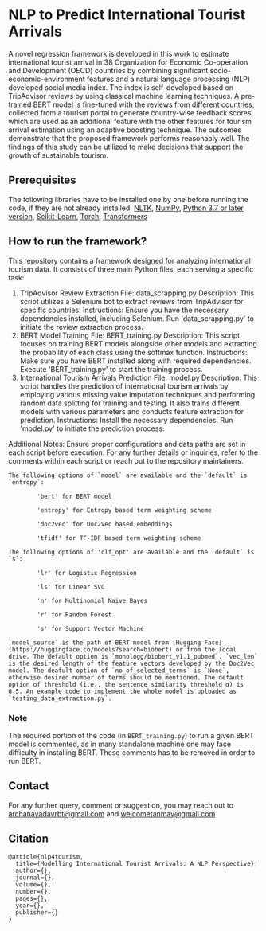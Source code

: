 # NLP to Predict International Tourist Arrivals
A novel regression framework is developed in this work to estimate international tourist arrival in 38 Organization for Economic Co-operation and Development (OECD) countries by combining significant socio-economic-environment features and a natural language processing (NLP) developed social media index. The index is self-developed based on TripAdvisor reviews by using classical machine learning techniques. A pre-trained BERT model is fine-tuned with the reviews from different countries, collected from a tourism portal to generate country-wise feedback scores, which are used as an additional feature with the other features for tourism arrival estimation using an adaptive boosting technique. The outcomes demonstrate that the proposed framework performs reasonably well. The findings of this study can be utilized to make decisions that support the growth of sustainable tourism.

## Prerequisites
The following libraries have to be installed one by one before running the code, if they are not already installed. 
[NLTK](https://www.nltk.org/install.html), [NumPy](https://numpy.org/install/), [Python 3.7 or later version](https://www.python.org/downloads/), [Scikit-Learn](https://scikit-learn.org/0.16/install.html), [Torch](https://pypi.org/project/torch/), [Transformers](https://pypi.org/project/transformers/)

## How to run the framework?
This repository contains a framework designed for analyzing international tourism data. It consists of three main Python files, each serving a specific task:

1. TripAdvisor Review Extraction
        File: data_scrapping.py
        Description: This script utilizes a Selenium bot to extract reviews from TripAdvisor for specific countries.
        Instructions:
                Ensure you have the necessary dependencies installed, including Selenium.
                Run 'data_scrapping.py' to initiate the review extraction process.
2. BERT Model Training
        File: BERT_training.py
        Description: This script focuses on training BERT models alongside other models and extracting the probability of each class using the softmax function.
        Instructions:
                Make sure you have BERT installed along with required dependencies.
                Execute 'BERT_training.py' to start the training process.
3. International Tourism Arrivals Prediction
        File: model.py
        Description: This script handles the prediction of international tourism arrivals by employing various missing value imputation techniques and performing                 random data splitting for training and testing. It also trains different models with various parameters and conducts feature extraction for                         prediction.
        Instructions:
                Install the necessary dependencies.
                Run 'model.py' to initiate the prediction process.
   
Additional Notes:
Ensure proper configurations and data paths are set in each script before execution.
For any further details or inquiries, refer to the comments within each script or reach out to the repository maintainers.
```
The following options of `model` are available and the `default` is `entropy`: 

        'bert' for BERT model

        'entropy' for Entropy based term weighting scheme

        'doc2vec' for Doc2Vec based embeddings 

        'tfidf' for TF-IDF based term weighting scheme 

The following options of 'clf_opt' are available and the `default` is `s`: 

        'lr' for Logistic Regression 

        'ls' for Linear SVC

        'n' for Multinomial Naive Bayes

        'r' for Random Forest

        's' for Support Vector Machine 

`model_source` is the path of BERT model from [Hugging Face](https://huggingface.co/models?search=biobert) or from the local drive. The default option is `monologg/biobert_v1.1_pubmed`. `vec_len` is the desired length of the feature vectors developed by the Doc2Vec model. The deafult option of `no_of_selected_terms` is `None`, otherwise desired number of terms should be mentioned. The default option of threshold (i.e., the sentence similarity threshold α) is 0.5. An example code to implement the whole model is uploaded as `testing_data_extraction.py`. 
```
### Note
The required portion of the code (in `BERT_training.py`) to run a given BERT model is commented, as in many standalone machine one may face difficulty in installing BERT. These comments has to be removed in order to run BERT. 

## Contact

For any further query, comment or suggestion, you may reach out to archanayadavrbt@gmail.com and welcometanmay@gmail.com

## Citation
```
@article{nlp4tourism,
  title={Modelling International Tourist Arrivals: A NLP Perspective},
  author={},
  journal={},
  volume={},
  number={},
  pages={},
  year={},
  publisher={}
}
